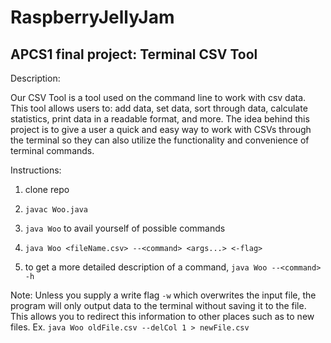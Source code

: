 # RaspberryJellyJam
## APCS1 final project: Terminal CSV Tool


Description:

Our CSV Tool is a tool used on the command line to work with csv data. This tool allows users to: add data, set data, sort through data, calculate statistics, print data in a readable format, and more. The idea behind this project is to give a user a quick and easy way to work with CSVs through the terminal so they can also utilize the functionality and convenience of terminal commands. 


Instructions:

1. clone repo

2. `javac Woo.java`

3. `java Woo` to avail yourself of possible commands

4. `java Woo <fileName.csv> --<command> <args...> <-flag>`

5. to get a more detailed description of a command, `java Woo --<command> -h`

Note: Unless you supply a write flag `-w` which overwrites the input file, the program will only output data to the terminal without saving it to the file. This allows you to redirect this information to other places such as to new files.
  Ex. `java Woo oldFile.csv --delCol 1 > newFile.csv`
